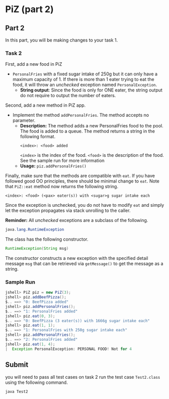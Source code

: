 # PiZ (part 2)

## Part 2

In this part, you will be making changes to your task 1.


### Task 2

First, add a new food in PiZ

- `PersonalFries` with a fixed sugar intake of 250g but it can only have a maximum capacity of 1.
    If there is more than 1 eater trying to eat the food, it will throw an
    _unchecked_ exception named `PersonalException`.
    - **String output**: Since the food is only for ONE eater, the string output do not require to 
    output the number of eaters.

Second, add a new method in PiZ app.

- Implement the method `addPersonalFries`.  The method accepts no parameter.
    - **Description:** The method adds a new PersonalFries food to the pool. The
        food is added to a queue. The method returns a string in the
        following format.
        ```
        <index>: <food> added
        ```
        `<index>` is the index of the food.
        `<food>` is the description of the food.
        See the sample run for more information
    - **Usage:** `piz.addPersonalFries()`

Finally, make sure that the methods are compatible with `eat`. If you have
followed good OO principles, there should be minimal change to `eat`.
Note that `PiZ::eat` method now returns the following string.
```
<index>: <food> (<pax> eater(s)) with <sugar>g sugar intake each
```

Since the exception is unchecked, you do not have to modify `eat` and simply 
let the exception propagates via stack unrolling to the caller.

**Reminder:** All _unchecked_ exceptions are a subclass of the following.
```java
java.lang.RuntimeException
```

The class has the following constructor.
```java
RuntimeException(String msg)
```

The constructor constructs a new exception with the  specified detail message 
`msg` that can be retrieved via `getMessage()` to get the message as a string.


### Sample Run

```java
jshell> PiZ piz = new PiZ(3);
jshell> piz.addBeefPizza();
$.. ==> "0: BeefPizza added"
jshell> piz.addPersonalFries();
$.. ==> "1: PersonalFries added"
jshell> piz.eat(0, 3);
$.. ==> "0: BeefPizza (3 eater(s)) with 1666g sugar intake each"
jshell> piz.eat(1, 1);
$.. ==> "1: PersonalFries with 250g sugar intake each"
jshell> piz.addPersonalFries();
$.. ==> "2: PersonalFries added"
jshell> piz.eat(1, 4);
|  Exception PersonalException: PERSONAL FOOD! Not for 4
```

## Submit
you will need to pass all test cases on task 2 run the test case 
`Test2.class` using the following command.

```shell
java Test2
```
